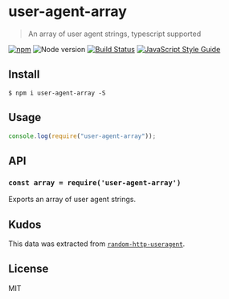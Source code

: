 # user-agent-array

> An array of user agent strings, typescript supported

[![npm](https://img.shields.io/npm/v/user-agent-array.svg)](https://www.npmjs.com/package/user-agent-array)
![Node version](https://img.shields.io/node/v/user-agent-array.svg)
[![Build Status](https://travis-ci.org/ralphtheninja/user-agent-array.svg?branch=master)](https://travis-ci.org/ralphtheninja/user-agent-array)
[![JavaScript Style Guide](https://img.shields.io/badge/code_style-standard-brightgreen.svg)](https://standardjs.com)

## Install

```
$ npm i user-agent-array -S
```

## Usage

```js
console.log(require("user-agent-array"));
```

## API

### `const array = require('user-agent-array')`

Exports an array of user agent strings.

## Kudos

This data was extracted from [`random-http-useragent`](https://github.com/hfreire/random-http-useragent).

## License

MIT

